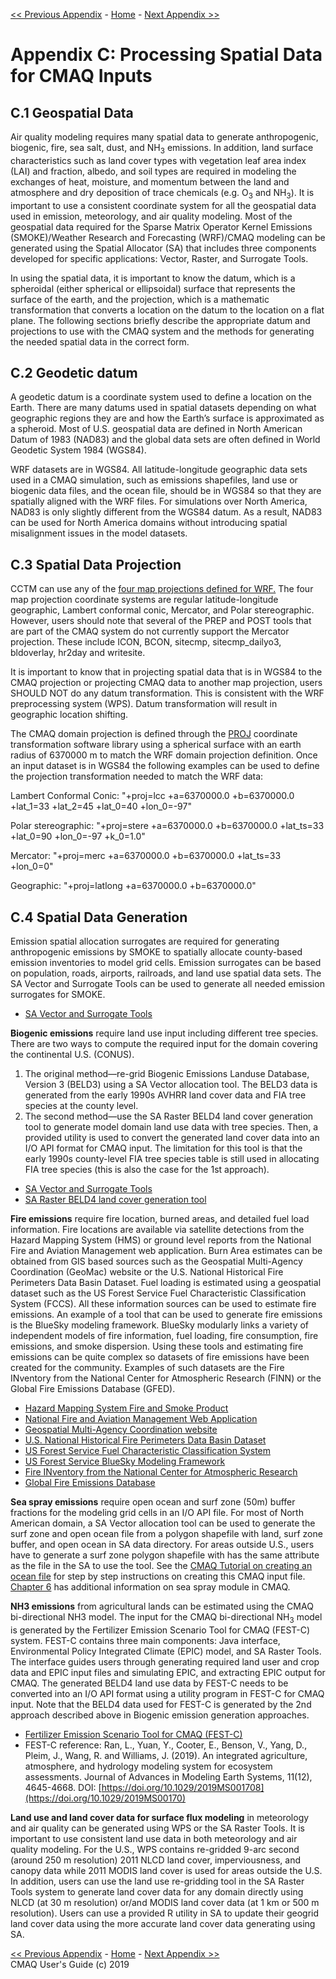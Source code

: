 <!-- BEGIN COMMENT -->

[<< Previous Appendix](CMAQ_UG_appendixB_emissions_control.md) - [Home](../README.md) - [Next Appendix >>](CMAQ_UG_appendixD_parallel_implementation.md)

<!-- END COMMENT -->

# Appendix C: Processing Spatial Data for CMAQ Inputs

## C.1 Geospatial Data

Air quality modeling requires many spatial data to generate anthropogenic,
biogenic, fire, sea salt, dust, and NH<sub>3</sub> emissions. In addition, land surface characteristics such as
land cover types with vegetation leaf area index (LAI) and fraction, albedo, and soil types are required in
modeling the exchanges of heat, moisture, and momentum between the land and atmosphere and dry deposition
of trace chemicals (e.g. O<sub>3</sub> and NH<sub>3</sub>). It is important to use a consistent coordinate system for all the
geospatial data used in emission, meteorology, and air quality modeling. Most of the geospatial data
required for the Sparse Matrix Operator Kernel Emissions (SMOKE)/Weather Research and Forecasting
(WRF)/CMAQ modeling can be generated using the Spatial Allocator (SA) that includes three components
developed for specific applications: Vector, Raster, and Surrogate Tools.

In using the spatial data, it is important to know the datum, which is a spheroidal (either spherical
 or ellipsoidal) surface that represents the surface of the earth, and the projection, which is a
 mathematic transformation that converts a location on the datum to the location on a flat plane.
 The following sections briefly describe the appropriate datum and projections to use with the CMAQ system
 and the methods for generating the needed spatial data in the correct form.

## C.2 Geodetic datum

 A geodetic datum is a coordinate system used to define a location on the Earth.
 There are many datums used in spatial datasets depending on what geographic regions they are and
 how the Earth’s surface is approximated as a spheroid.  Most of U.S. geospatial data are defined in
 North American Datum of 1983 (NAD83) and the global data sets are often defined in World Geodetic System
1984 (WGS84).

WRF datasets are in WGS84.  All latitude-longitude geographic data sets used in a CMAQ simulation,
such as emissions shapefiles, land use or biogenic data files, and the ocean file, should be in WGS84
so that they are spatially aligned with the WRF files.  For simulations over North America, NAD83 is only
slightly different from the WGS84 datum.  As a result, NAD83 can be used for North America domains without
introducing spatial misalignment issues in the model datasets.

## C.3 Spatial Data Projection

CCTM can use any of the [four map projections defined for WRF.](http://www2.mmm.ucar.edu/wrf/users/docs/user_guide_V3/users_guide_chap3.htm) 
The four map projection coordinate systems are regular latitude-longitude geographic, Lambert conformal conic, Mercator, and Polar
stereographic. However, users should note that several of the PREP and POST tools that are part of the CMAQ system do not currently support the Mercator projection.  These include ICON, BCON, sitecmp, sitecmp_dailyo3, bldoverlay, hr2day and writesite.

It is important to know that in projecting spatial data that is in WGS84 to the CMAQ projection or projecting CMAQ data to another map projection, users SHOULD NOT do any datum transformation. This is consistent with the WRF preprocessing system (WPS). Datum transformation will result in  geographic location shifting.

The CMAQ domain projection is defined through the [PROJ](https://proj.org) coordinate transformation software library using a spherical surface with an earth radius of 6370000 m to match the WRF domain projection definition.  Once an input dataset is in WGS84 the following examples can be used to define the projection transformation needed to match the WRF data:

Lambert Conformal Conic:  "+proj=lcc +a=6370000.0 +b=6370000.0 +lat_1=33 +lat_2=45 +lat_0=40 +lon_0=-97"

Polar stereographic:  "+proj=stere +a=6370000.0 +b=6370000.0 +lat_ts=33 +lat_0=90 +lon_0=-97 +k_0=1.0"

Mercator:  "+proj=merc +a=6370000.0 +b=6370000.0 +lat_ts=33 +lon_0=0"

Geographic:  "+proj=latlong +a=6370000.0 +b=6370000.0"

## C.4 Spatial Data Generation

Emission spatial allocation surrogates are required for generating anthropogenic emissions by SMOKE to
spatially allocate county-based emission inventories to model grid cells. Emission surrogates can be based
on population, roads, airports, railroads, and land use spatial data sets. The SA Vector and Surrogate
Tools can be used to generate all needed emission surrogates for SMOKE.

- [SA Vector and Surrogate Tools](https://www.cmascenter.org/sa-tools/) 

**Biogenic emissions** require land use input including different tree species. There are two ways to
compute the required input for the domain covering the continental U.S. (CONUS).

1. The original method—re-grid Biogenic Emissions Landuse Database, Version 3 (BELD3) using a SA Vector
allocation tool. The BELD3 data is generated from the early 1990s AVHRR land cover data and FIA tree
species at the county level.
2. The second method—use the SA Raster BELD4 land cover generation tool to generate model domain land use
 data with tree species. Then, a provided utility is used to convert the generated land cover data into
 an I/O API format for CMAQ input. The limitation for this tool is that the early 1990s county-level FIA tree species
 table is still used in allocating FIA tree species (this is also the case for the 1st approach).

- [SA Vector and Surrogate Tools](https://www.cmascenter.org/sa-tools/) 
- [SA Raster BELD4 land cover generation tool](https://www.cmascenter.org/sa-tools/documentation/4.2/Raster_Users_Guide_4_2.pdf) 

**Fire emissions** require fire location, burned areas, and detailed fuel load information.
Fire locations are available via satellite detections from the Hazard Mapping System (HMS) or ground
level reports from the National Fire and Aviation Management web application.  Burn Area estimates can
be obtained from GIS based sources such as the Geospatial Multi-Agency Coordination (GeoMac) website or
the U.S. National Historical Fire Perimeters Data Basin Dataset.  Fuel loading is estimated using a
geospatial dataset such as the US Forest Service Fuel Characteristic Classification System (FCCS).
All these information sources can be used to estimate fire emissions. An example of a tool that can
be used to generate fire emissions is the BlueSky modeling framework.  BlueSky modularly links a variety
of independent models of fire information, fuel loading, fire consumption, fire emissions, and smoke
dispersion.  Using these tools and estimating fire emissions can be quite complex so datasets of fire
emissions have been created for the community. Examples of such datasets are the Fire INventory from
the National Center for Atmospheric Research (FINN) or the Global Fire Emissions Database (GFED).

- [Hazard Mapping System Fire and Smoke Product](https://www.ospo.noaa.gov/Products/land/hms.html)
- [National Fire and Aviation Management Web Application](https://fam.nwcg.gov/fam-web/)
- [Geospatial Multi-Agency Coordination website](https://www.geomac.gov/)
- [U.S. National Historical Fire Perimeters Data Basin Dataset](https://www.arcgis.com/home/item.html?id=6b68271ebee147d99525e0b914823155) 
- [US Forest Service Fuel Characteristic Classification System](https://www.fs.fed.us/pnw/fera/fft/fccsmodule.shtml)
- [US Forest Service BlueSky Modeling Framework](https://sites.google.com/firenet.gov/wfaqrp-airfire-info/playground)  
- [Fire INventory from the National Center for Atmospheric Research](https://www2.acom.ucar.edu/modeling/finn-fire-inventory-ncar)
- [Global Fire Emissions Database](http://www.globalfiredata.org/)

**Sea spray emissions** require open ocean and surf zone (50m) buffer fractions for the modeling grid
 cells in an I/O API file. For most of North American domain, a SA Vector allocation tool can be used
 to generate the surf zone and open ocean file from a polygon shapefile with land, surf zone buffer,
 and open ocean in SA data directory. For areas outside U.S., users have to generate a surf zone polygon
 shapefile with has the same attribute as the file in the SA to use the tool.  See the [CMAQ Tutorial on creating an ocean file](Appendix/CMAQ_UG_tutorial_oceanfile.md) for step by step instructions on creating this CMAQ input file. [Chapter 6](CMAQ_UG_ch06_model_configuration_options.md#sea-spray) has additional information on sea spray module in CMAQ.

**NH3 emissions** from agricultural lands can be estimated using the CMAQ bi-directional NH3 model. The
input for the CMAQ bi-directional NH<sub>3</sub> model is generated by the Fertilizer Emission Scenario Tool for
CMAQ (FEST-C) system. FEST-C contains three main components: Java interface, Environmental Policy
Integrated Climate (EPIC) model, and SA Raster Tools. The interface guides users through generating
required land user and crop data and EPIC input files and simulating EPIC, and extracting EPIC output
for CMAQ. The generated BELD4 land use data by FEST-C needs to be converted into an I/O API format
using a utility program in FEST-C for CMAQ input. Note that the BELD4 data used for FEST-C is generated by the 2nd approach described above in Biogenic emission generation approaches.  

- [Fertilizer Emission Scenario Tool for CMAQ (FEST-C)](https://www.cmascenter.org/fest-c/) 
- FEST-C reference: Ran, L., Yuan, Y., Cooter, E., Benson, V., Yang, D., Pleim, J., Wang, R. and Williams, J. (2019). An integrated agriculture, atmosphere, and hydrology modeling system for ecosystem assessments. Journal of Advances in Modeling Earth Systems, 11(12), 4645-4668. DOI: [https://doi.org/10.1029/2019MS001708](https://doi.org/10.1029/2019MS00170)


**Land use and land cover data for surface flux modeling** in meteorology and air quality can be
generated using WPS or the SA Raster Tools. It is important to use consistent land use data in both
meteorology and air quality modeling. For the U.S., WPS contains re-gridded 9-arc
second (around 250 m resolution) 2011 NLCD land cover, imperviousness, and canopy data while 2011 MODIS
land cover is used for areas outside the U.S. In addition, users can use the land use re-gridding tool in the
SA Raster Tools system to generate land cover data for any domain directly using NLCD (at 30 m resolution)
or/and MODIS land cover data (at 1 km or 500 m resolution). Users can use a provided R utility in SA to
update their geogrid land cover data using the more accurate land cover data generating using SA.

<!-- BEGIN COMMENT -->

[<< Previous Appendix](CMAQ_UG_appendixB_emissions_control.md) - [Home](../README.md) - [Next Appendix >>](CMAQ_UG_appendixD_parallel_implementation.md)<br>
CMAQ User's Guide (c) 2019<br>

<!-- END COMMENT -->
